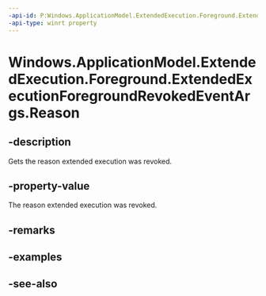 ```yaml
---
-api-id: P:Windows.ApplicationModel.ExtendedExecution.Foreground.ExtendedExecutionForegroundRevokedEventArgs.Reason
-api-type: winrt property
---
```


<!-- Property syntax
public Windows.ApplicationModel.ExtendedExecution.Foreground.ExtendedExecutionForegroundRevokedReason Reason { get; }
-->

# Windows.ApplicationModel.ExtendedExecution.Foreground.ExtendedExecutionForegroundRevokedEventArgs.Reason

## -description
Gets the reason extended execution was revoked.

## -property-value
The reason extended execution was revoked.

## -remarks

## -examples

## -see-also
